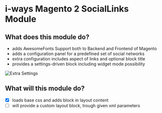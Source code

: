 # i-ways Magento 2 SocialLinks Module

## What does this module do?

- adds AwesomeFonts Support both to Backend and Frontend of Magento
- adds a configuration panel for a predefined set of social networks
- extra configuration includes aspect of links and optional block title
- provides a settings-driven block including widget mode possibility

![Extra Settings](/view/adminhtml/web/images/documentation/extra_settings.jpg)

## What will this module do?

- [X] loads base css and adds block in layout content
- [ ] will provide a custom layout block, trough given xml parameters
